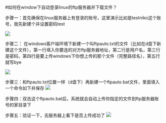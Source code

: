 <!-- --- tag:  windows 云主机 进阶 ftp -->
#如何在window下自动登录linux的ftp服务器并下载文件？

步骤一：首先确保在linux服务器上有登录的账号，这里演示比如是testniko这个账号，我先新建个并设置密码test

![](http://kb.51hosting.com/_media/kb/ftpauto1.png)

步骤二： 在windows客户端环境下新建一个叫ftpauto.txt的文件（比如在d盘下新建这个文件），第一行填入你要连的对方ftp服务器地址，第二行是用户名，第三行是密码，第四行是要上传windows下你想上传的那个文件（完整路径名），第五行就写bye

![](http://kb.51hosting.com/_media/kb/ftpauto22.png)

步骤三：和ftpauto.txt位置一样（d盘下）再新建一个ftpauto.bat文件，里面填入一个命令如下并保存
![](http://kb.51hosting.com/_media/kb/ftpauto110.png)

步骤四：双击这个ftpauto.bat后，系统就会自动上传你指定的文件到ftp服务器账号的家目录下

步骤五：验证一下，去服务器上看下是否上传成功了
![](http://kb.51hosting.com/_media/kb/ftpauto111.png)
